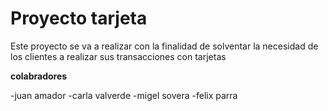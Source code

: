 # Proyecto tarjeta

Este proyecto se va a realizar con la finalidad de solventar la necesidad de los clientes a realizar sus transacciones con tarjetas

**colabradores** 

-juan amador
-carla valverde
-migel sovera
-felix parra

